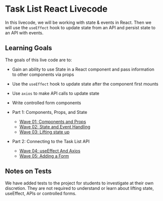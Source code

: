 # Task List React Livecode

In this livecode, we will be working with state & events in React.  Then we will use the `useEffect` hook to update state from an API and persist state to an API with events.

## Learning Goals

The goals of this live code are to:

- Gain an ability to use State in a React component and pass information to other components via props
- Use the `useEffect` hook to update state after the component first mounts
- Use `axios` to make API calls to update state
- Write controlled form components

- Part 1: Components, Props, and State
    - [Wave 01: Components and Props](./project-docs/wave-01.md)
    - [Wave 02: State and Event Handling](./project-docs/wave-02.md)
    - [Wave 03:  Lifting state up](./project-docs/wave-03.md)
- Part 2: Connecting to the Task List API
    - [Wave 04:  useEffect And Axios](./project-docs/wave-04.md)
    - [Wave 05: Adding a Form](./project-docs/wave-05.md)

## Notes on Tests

We have added tests to the project for students to investigate at their own discretion.  They are not required to understand or learn about lifting state, useEffect, APIs or controlled forms.
